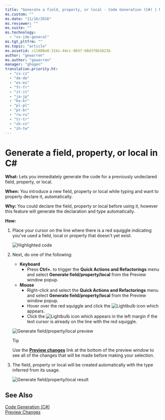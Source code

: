 ```yaml
---
title: "Generate a field, property, or local - Code Generation (C#) | Microsoft Docs"
ms.custom: ""
ms.date: "11/16/2016"
ms.reviewer: ""
ms.suite: ""
ms.technology: 
  - "vs-ide-general"
ms.tgt_pltfrm: ""
ms.topic: "article"
ms.assetid: c11888e0-31b1-44cc-9037-98d3f8b3623b
author: "gewarren"
ms.author: "gewarren"
manager: "ghogen"
translation.priority.ht: 
  - "cs-cz"
  - "de-de"
  - "es-es"
  - "fr-fr"
  - "it-it"
  - "ja-jp"
  - "ko-kr"
  - "pl-pl"
  - "pt-br"
  - "ru-ru"
  - "tr-tr"
  - "zh-cn"
  - "zh-tw"
---
```


# Generate a field, property, or local in C# #
**What:** Lets you immediately generate the code for a previously undeclared field, property, or local. 

**When:** You introduce a new field, property or local while typing and want to properly declare it, automatically.  

**Why:** You could declare the field, property or local before using it, however this feature will generate the declaration and type automatically. 

**How:**

1. Place your cursor on the line where there is a red squiggle indicating you've used a field, local or property that doesn't yet exist.

   ![Highlighted code](media/field_highlight.png)

1. Next, do one of the following:
   * **Keyboard**
     * Press **Ctrl+.** to trigger the **Quick Actions and Refactorings** menu and select **Generate field/property/local** from the Preview window popup.
   * **Mouse**
     * Right-click and select the **Quick Actions and Refactorings** menu and select **Generate field/property/local** from the Preview window popup.
     * Hover over the red squiggle and click the ![Lightbulb](media/bulb.png) icon which appears.
     * Click the ![Lightbulb](media/bulb.png) icon which appears in the left margin if the text cursor is already on the line with the red squiggle.

   ![Generate field/property/local preview](media/field_preview.png)

   >[!TIP]
   >Use the [**Preview changes**](../../ide/preview-changes.md) link at the bottom of the preview window to see all of the changes that will be made before making your selection.

1. The field, property or local will be created automatically with the type inferred from its usage.

   ![Generate field/property/local result](media/field_result.png)

## See Also  
[Code Generation (C#)](../code-generation-csharp.md)  
[Preview Changes](../../ide/preview-changes.md) 
